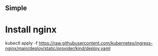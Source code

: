 ## Simple

# Install nginx
kubectl apply -f https://raw.githubusercontent.com/kubernetes/ingress-nginx/main/deploy/static/provider/kind/deploy.yaml





